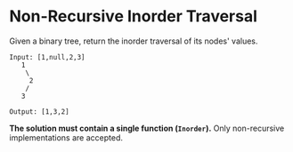 # Non-Recursive Inorder Traversal

Given a binary tree, return the inorder traversal of its nodes' values.

```
Input: [1,null,2,3]
   1
    \
     2
    /
   3

Output: [1,3,2]
```

**The solution must contain a single function (`Inorder`).** Only non-recursive implementations are accepted.
